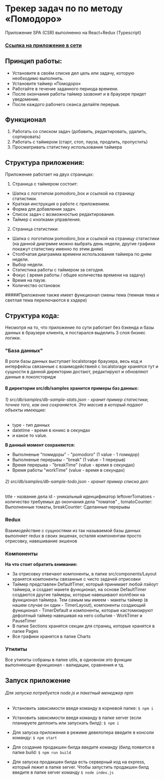 # Трекер задач по  по методу «Помодоро»

Приложение SPA (CSR)  выполненно на React+Redux (Typescript) 

### [Ссылка на приложение в сети](https://pomodoro.alexstrigo.ru/)

## Принцип работы:
- Установите в своём списке дел цель или задачу, которую необходимо выполнить.
- Установите таймер «Помодоро»
- Работайте в течение заданного периода времени.
- После окончания работы таймер зазвонит и в браузере придет уведомение.
- После каждого рабочего сеанса делайте  перерыв.

## Функционал
1. Работать со списком задач (добавить, редактировать, удалить, сортировать)
2. Работать с таймером (старт, стоп, пауза, продлить, пропустить)
3. Просматривать статистику использования таймера


## Структура приложения:
Приложение работает на двух страницах:

1. Страница с таймером состоит: 
* Шапка с логотипом pomodoro_box и ссылкой на страницу статистики.
* Краткая инструкция о работе с приложением.
* Форма для добавления задач.
* Список задач с возможностью редактирования.
* Таймер с кнопками управления.

2. Страница статистики: 
* Шапка с логотипом pomodoro_box и ссылкой на страницу статистики (на данной диагрмме можно выбрать день недели, другие графики покажут статистику именно по этим дням)
* Столбчатая диаграмма времени использования таймера по дням недели.
* Выбор недели.
* Статистика работы с таймером за сегодня.
* Фокус ( время работы / общее количества времени на задачу)
* Время на паузе.
* Количество остановок

#####Приложение также имеет функционал cмены тема (темная тема и светлая тема перелючаются в хэдере)

## Структура кода:
Несмотря на то, что приложение по сути работает без бэкенда и базы данных в браузере клиента, я постарался выделить 3 слоя бизнес логики.

### "База данных"
В роли базы данных выступает localstorage браузера, весь код и интерфейсы связанные с взаимодействией с localstorage хранятся тут и сущности в данной директории достают, редактируют и обновляют данные в локолсторидж

#### В директории src/db/samples хранится примеры баз данных:
###### 1) src/db/samples/db-sample-stats.json - хранит пример статистики, точнее того, как она сохраняется. Это массив в который падают объекты имеющие:
- type -  тип данных
- datetime - время в юникс в секундах
- и какое то value.

**В данный момент сохраняются:**
- Выполненые "помидоры" - "pomodoro" (1 value - 1 помидор)
- Выполненые перерывы - "break" (1 value - 1 перерыв)
- Время перерыва - "breakTime" (value - время в секундах)
- Время работы  "workTime" (value - время в секундах)

###### 2) src/db/samples/db-sample-todo.json - хранит пример списка дел:

title - название дела
id - уникальный иденцификатор
leftoverTomatoes - количество требуемых до окончания дела "томатов" ,
tomatoCounter: Выполненные томаты,
breakCounter: Сделанные перерывы

### Redux
Взаимодействие с сущностями из так называемой базы данных выполняет redux в своих экшенах, осталяя компонентам просто отрисовку, навешивание экшенов

### Компоненты
**На что стоит обратить внимание:**
* За отрисовку отвечают компоненты, в папке src/components/Layout хранятся компоненты связанные с чисто задачей отрисовки
* Таймер представлен DefaultTimer, который принимает любой лэйоут таймера, и создает макете функционал, на основе DefaultTimer создаются другие таймеры, которые навешивают коллбэки на функционал таймера. Тем самым мы имеем - макеты таймер (в нашем случае он один - TimerLayout), компоненты создающий функционал - TimerDefault и компоненты, которые кастомизируют дефолтный таймер навешивая на него события - WorkTimer и PauseTimer
* В папке Sections хранятся секции для страниц, которые хранятся в папке Pages
* Все графики хранятся в папке Charts

### Утилиты 
Все утилиты собраны в папке utils, в одновном это функции выполняющие функционал - валидации, сравнения и тд.

## Запуск приложение
###### Для запуска потребуется node.js и пакетный менеджер npm
- Установить зависимости введя команду в корневой папке: 
`$ npm i`
- Установить зависимости введя команду в папке server (если планируете деплоить или запускать билд): 
`$ npm i`

- Для запуска приложения в режиме девелопера введите в консоли команду: 
`$ npm start`
- Для создание продакшен билда введите команду (билд появится в папке build:
`$ npm run build`
- Для запуска продакшен билда есть серверный код на express, который лежит в папке server. Чтобы запустить продакшен билд введите в папке server команду
`$ node index.js`
